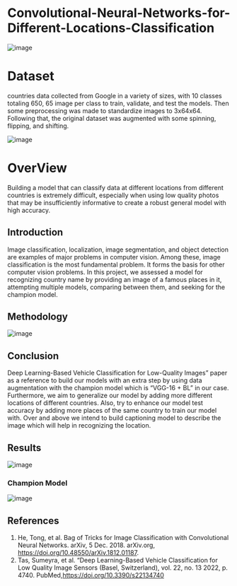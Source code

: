 # Convolutional-Neural-Networks-for-Different-Locations-Classification

![image](https://user-images.githubusercontent.com/109751694/209491914-d7b662a5-ba81-491c-a959-06805b8b21d7.png)

# Dataset
countries data collected from Google in a variety of sizes, with 10 classes totaling 650, 65 image per class to train, validate, and test the models. Then some preprocessing was made to standardize images to 3x64x64. Following that, the original dataset was augmented with some spinning, flipping, and shifting.

![image](https://user-images.githubusercontent.com/109751694/209491953-2602fbe1-6855-45a5-98ff-ed51df920f49.png)

# OverView
Building a model that can classify data at different locations from different countries is extremely difficult, especially when using low quality photos that may be insufficiently informative to create a robust general model with high accuracy.

## Introduction
Image classification, localization, image segmentation, and object detection are examples of major problems in computer vision. Among these, image classification is the most fundamental problem. It forms the basis for other computer vision problems. In this project, we assessed a model for recognizing country name by providing an image of a famous places in it, attempting multiple models, comparing between them, and seeking for the champion model.

## Methodology
![image](https://user-images.githubusercontent.com/109751694/209492180-fbb24ffb-6da2-4eea-ab0c-cdea08f75a9a.png)


## Conclusion
Deep Learning-Based Vehicle Classification for Low-Quality Images” paper as a reference to build our models with an extra step by using
data augmentation with the champion model which is “VGG-16 + BL” in our case. Furthermore, we aim to generalize our model by adding more different locations of different countries. Also, try to enhance our model test accuracy by adding more places of the same country
to train our model with. Over and above we intend to build captioning model to describe the image which will help in recognizing the location.

## Results 
![image](https://user-images.githubusercontent.com/109751694/209492502-fe115a95-0b00-461f-96a5-072fc4581117.png)

### Champion Model
![image](https://user-images.githubusercontent.com/109751694/209492541-6f800005-4dc6-4483-9802-e6313a8e89fb.png)

## References

1. He, Tong, et al. Bag of Tricks for Image Classification with Convolutional Neural Networks. arXiv, 5 Dec. 2018. arXiv.org,
https://doi.org/10.48550/arXiv.1812.01187.
2. Tas, Sumeyra, et al. “Deep Learning-Based Vehicle Classification for Low Quality Image Sensors (Basel, Switzerland), vol. 22, no. 13
2022, p. 4740. PubMed,https://doi.org/10.3390/s22134740
